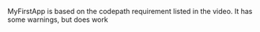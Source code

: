MyFirstApp is based on the codepath requirement listed in the video.  It has some warnings, but does work
